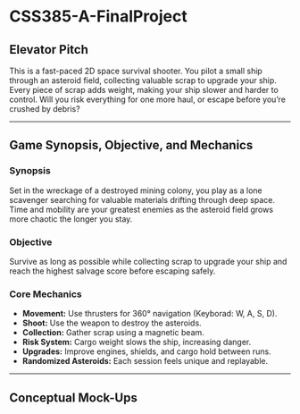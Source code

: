 # CSS385-A-FinalProject

##  Elevator Pitch
This is a fast-paced 2D space survival shooter. You pilot a small ship through an asteroid field, collecting valuable scrap to upgrade your ship. Every piece of scrap adds weight, making your ship slower and harder to control. Will you risk everything for one more haul, or escape before you’re crushed by debris?

---

##  Game Synopsis, Objective, and Mechanics

### Synopsis
Set in the wreckage of a destroyed mining colony, you play as a lone scavenger searching for valuable materials drifting through deep space. Time and mobility are your greatest enemies as the asteroid field grows more chaotic the longer you stay.

### Objective
Survive as long as possible while collecting scrap to upgrade your ship and reach the highest salvage score before escaping safely.

### Core Mechanics
- **Movement:** Use thrusters for 360° navigation (Keyborad: W, A, S, D).
- **Shoot:** Use the weapon to destroy the asteroids.
- **Collection:** Gather scrap using a magnetic beam.
- **Risk System:** Cargo weight slows the ship, increasing danger.
- **Upgrades:** Improve engines, shields, and cargo hold between runs.
- **Randomized Asteroids:** Each session feels unique and replayable.

---

##  Conceptual Mock-Ups
